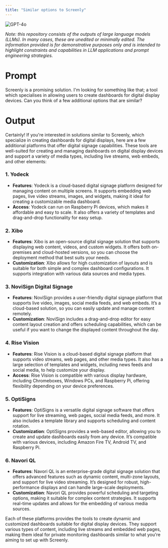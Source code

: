 ```yaml
---
title: "Similar options to Screenly"
---
```

![GPT-4o](https://img.shields.io/badge/GPT--4o-3333FF?style=for-the-badge&logo=openai&logoColor=white)



*Note: this repository consists of the outputs of large language models (LLMs). In many cases, these are unedited or minimally edited. The information provided is for demonstrative purposes only and is intended to highlight constraints and capabilities in LLM applications and prompt engineering strategies.*


# Prompt

Screenly is a promising solution. I'm looking for something like that; a tool which specialises in allowing users to create dashboards for digital display devices. Can you think of a few additional options that are similar?

# Output

Certainly! If you're interested in solutions similar to Screenly, which specialize in creating dashboards for digital displays, here are a few additional platforms that offer digital signage capabilities. These tools are well-suited for creating and managing dashboards on digital display devices and support a variety of media types, including live streams, web embeds, and other elements:

### 1. **Yodeck**
   - **Features**: Yodeck is a cloud-based digital signage platform designed for managing content on multiple screens. It supports embedding web pages, live video streams, images, and widgets, making it ideal for creating a customizable media dashboard.
   - **Access**: Yodeck can run on Raspberry Pi devices, which makes it affordable and easy to scale. It also offers a variety of templates and drag-and-drop functionality for easy setup.

### 2. **Xibo**
   - **Features**: Xibo is an open-source digital signage solution that supports displaying web content, videos, and custom widgets. It offers both on-premises and cloud-hosted versions, so you can choose the deployment method that best suits your needs.
   - **Customization**: Xibo allows for high customization of layouts and is suitable for both simple and complex dashboard configurations. It supports integration with various data sources and media types.

### 3. **NoviSign Digital Signage**
   - **Features**: NoviSign provides a user-friendly digital signage platform that supports live video, images, social media feeds, and web embeds. It’s a cloud-based solution, so you can easily update and manage content remotely.
   - **Customization**: NoviSign includes a drag-and-drop editor for easy content layout creation and offers scheduling capabilities, which can be useful if you want to change the displayed content throughout the day.

### 4. **Rise Vision**
   - **Features**: Rise Vision is a cloud-based digital signage platform that supports video streams, web pages, and other media types. It also has a large selection of templates and widgets, including news feeds and social media, to help customize your display.
   - **Access**: Rise Vision is compatible with various display hardware, including Chromeboxes, Windows PCs, and Raspberry Pi, offering flexibility depending on your device preferences.

### 5. **OptiSigns**
   - **Features**: OptiSigns is a versatile digital signage software that offers support for live streaming, web pages, social media feeds, and more. It also includes a template library and supports scheduling and content rotation.
   - **Customization**: OptiSigns provides a web-based editor, allowing you to create and update dashboards easily from any device. It’s compatible with various devices, including Amazon Fire TV, Android TV, and Raspberry Pi.

### 6. **Navori QL**
   - **Features**: Navori QL is an enterprise-grade digital signage solution that offers advanced features such as dynamic content, multi-zone layouts, and support for live video streaming. It’s designed for robust, high-performance displays and can handle large-scale deployments.
   - **Customization**: Navori QL provides powerful scheduling and targeting options, making it suitable for complex content strategies. It supports real-time updates and allows for the embedding of various media sources.

Each of these platforms provides the tools to create dynamic and customized dashboards suitable for digital display devices. They support various types of content, including live streams and embedded web pages, making them ideal for private monitoring dashboards similar to what you're aiming to set up with Screenly.